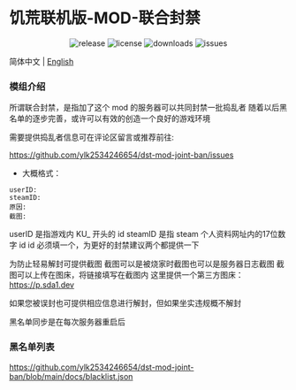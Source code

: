 # 饥荒联机版-MOD-联合封禁

<p align="center">
  <img alt="release" src="https://img.shields.io/github/v/release/ylk2534246654/dst-mod-joint-ban" />
  <img alt="license" src="https://img.shields.io/github/license/ylk2534246654/dst-mod-joint-ban" />
  <img alt="downloads" src="https://img.shields.io/github/downloads/ylk2534246654/dst-mod-joint-ban/total" />
  <img alt="issues" src="https://img.shields.io/github/issues/ylk2534246654/dst-mod-joint-ban" />
</p>

简体中文 | [English](https://github.com/ylk2534246654/dst-mod-joint-ban/blob/main/README.en.md)

### 模组介绍

所谓联合封禁，是指加了这个 mod 的服务器可以共同封禁一批捣乱者
随着以后黑名单的逐步完善，或许可以有效的创造一个良好的游戏环境

需要提供捣乱者信息可在评论区留言或推荐前往:

https://github.com/ylk2534246654/dst-mod-joint-ban/issues

- 大概格式：
```
userID:
steamID:
原因:
截图:
```

userID 是指游戏内 KU_ 开头的 id
steamID 是指 steam 个人资料网址内的17位数字 id
id 必须填一个，为更好的封禁建议两个都提供一下

为防止轻易解封可提供截图
截图可以是被烧家时截图也可以是服务器日志截图
截图可以上传在图床，将链接填写在截图内
这里提供一个第三方图床：https://p.sda1.dev

如果您被误封也可提供相应信息进行解封，但如果坐实违规概不解封

黑名单同步是在每次服务器重启后

### 黑名单列表

https://github.com/ylk2534246654/dst-mod-joint-ban/blob/main/docs/blacklist.json
